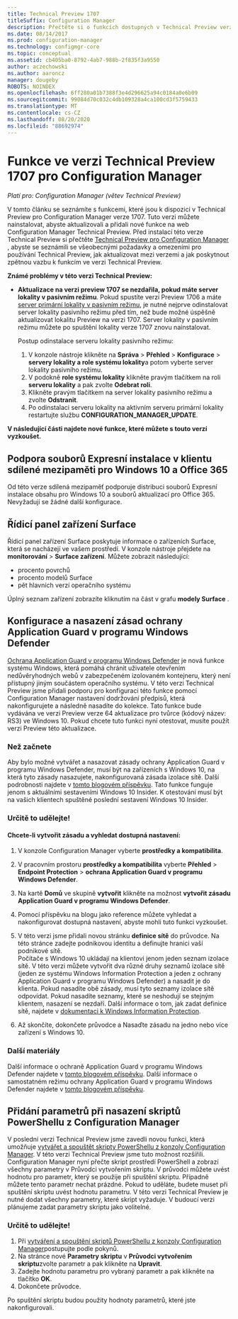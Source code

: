 ```yaml
---
title: Technical Preview 1707
titleSuffix: Configuration Manager
description: Přečtěte si o funkcích dostupných v Technical Preview verze 1707 pro Configuration Manager.
ms.date: 08/14/2017
ms.prod: configuration-manager
ms.technology: configmgr-core
ms.topic: conceptual
ms.assetid: cb405ba0-8792-4ab7-988b-2f835f3a9550
author: aczechowski
ms.author: aaroncz
manager: dougeby
ROBOTS: NOINDEX
ms.openlocfilehash: 6ff280a01b7388f3e4d296625a94c0184a0e6b09
ms.sourcegitcommit: 99084d70c032c4db109328a4ca100cd3f5759433
ms.translationtype: MT
ms.contentlocale: cs-CZ
ms.lasthandoff: 08/20/2020
ms.locfileid: "88692974"
---
```

# <a name="capabilities-in-technical-preview-1707-for-configuration-manager"></a>Funkce ve verzi Technical Preview 1707 pro Configuration Manager

*Platí pro: Configuration Manager (větev Technical Preview)*

V tomto článku se seznámíte s funkcemi, které jsou k dispozici v Technical Preview pro Configuration Manager verze 1707. Tuto verzi můžete nainstalovat, abyste aktualizovali a přidali nové funkce na web Configuration Manager Technical Preview. Před instalací této verze Technical Preview si přečtěte [Technical Preview pro Configuration Manager](../../core/get-started/technical-preview.md) , abyste se seznámili se všeobecnými požadavky a omezeními pro používání Technical Preview, jak aktualizovat mezi verzemi a jak poskytnout zpětnou vazbu k funkcím ve verzi Technical Preview.     


<!--  Known Issues Template   
**Known Issues in this Technical Preview:**
-   **Issue Name**. Details
    Workaround details.
-->

**Známé problémy v této verzi Technical Preview:**
- **Aktualizace na verzi preview 1707 se nezdařila, pokud máte server lokality v pasivním režimu**. Pokud spustíte verzi Preview 1706 a máte [server primární lokality v pasivním režimu](capabilities-in-technical-preview-1706.md#site-server-role-high-availability), je nutné nejprve odinstalovat server lokality pasivního režimu před tím, než bude možné úspěšně aktualizovat lokalitu Preview na verzi 1707. Server lokality v pasivním režimu můžete po spuštění lokality verze 1707 znovu nainstalovat.

  Postup odinstalace serveru lokality pasivního režimu:
  1. V konzole nástroje klikněte na **Správa**  >  **Přehled**  >  **Konfigurace**  >  **servery lokality a role systému lokality**a potom vyberte server lokality pasivního režimu.
  2. V podokně **role systému lokality** klikněte pravým tlačítkem na roli **serveru lokality** a pak zvolte **Odebrat roli**.
  3. Klikněte pravým tlačítkem na server lokality pasivního režimu a zvolte **Odstranit**.
  4. Po odinstalaci serveru lokality na aktivním serveru primární lokality restartujte službu **CONFIGURATION_MANAGER_UPDATE**.



**V následující části najdete nové funkce, které můžete s touto verzí vyzkoušet.**  

<!--  Rough Section Template
##  FEATURE

### Procedure 1
### Try it out!  
 Try to complete the following tasks and then send us **Feedback** from the **Home** tab of the Ribbon to let us know how it worked:
 -  Task 1
 -  Task 2              
-->

## <a name="client-peer-cache-support-for-express-installation-files-for-windows-10-and-office-365"></a>Podpora souborů Expresní instalace v klientu sdílené mezipaměti pro Windows 10 a Office 365
<!-- 1352486 -->
Od této verze sdílená mezipaměť podporuje distribuci souborů Expresní instalace obsahu pro Windows 10 a souborů aktualizací pro Office 365. Nevyžadují se žádné další konfigurace.

## <a name="surface-device-dashboard"></a>Řídicí panel zařízení Surface
<!--1355788-->
Řídicí panel zařízení Surface poskytuje informace o zařízeních Surface, která se nacházejí ve vašem prostředí. V konzole nástroje přejdete na **monitorování**  >  **Surface zařízení**. Můžete zobrazit následující:
- procento povrchů
- procento modelů Surface
- pět hlavních verzí operačního systému

Úplný seznam zařízení zobrazíte kliknutím na část v grafu **modely Surface** .  

## <a name="configure-and-deploy-windows-defender-application-guard-policies"></a>Konfigurace a nasazení zásad ochrany Application Guard v programu Windows Defender
<!-- 1351960 -->

[Ochrana Application Guard v programu Windows Defender](https://blogs.windows.com/msedgedev/2016/09/27/application-guard-microsoft-edge/#XLxEbcpkuKcFebrw.97) je nová funkce systému Windows, která pomáhá chránit uživatele otevřením nedůvěryhodných webů v zabezpečeném izolovaném kontejneru, který není přístupný jiným součástem operačního systému. V této verzi Technical Preview jsme přidali podporu pro konfiguraci této funkce pomocí Configuration Manager nastavení dodržování předpisů, která nakonfigurujete a následně nasadíte do kolekce. Tato funkce bude vydávána ve verzi Preview verze 64 aktualizace pro tvůrce (kódový název: RS3) ve Windows 10. Pokud chcete tuto funkci nyní otestovat, musíte použít verzi Preview této aktualizace.

### <a name="before-you-start"></a>Než začnete

Aby bylo možné vytvářet a nasazovat zásady ochrany Application Guard v programu Windows Defender, musí být na zařízeních s Windows 10, na která tyto zásady nasazujete, nakonfigurovaná zásada izolace sítě. Další podrobnosti najdete v [tomto blogovém příspěvku](https://blogs.windows.com/msedgedev/2016/09/27/application-guard-microsoft-edge/#BmJGKPfSjHHzsMmI.97). Tato funkce funguje jenom s aktuálními sestaveními Windows 10 Insider. K otestování musí být na vašich klientech spuštěné poslední sestavení Windows 10 Insider.

### <a name="try-it-out"></a>Určitě to udělejte!

#### <a name="to-create-a-policy-and-to-browse-the-available-settings"></a>Chcete-li vytvořit zásadu a vyhledat dostupná nastavení:

1. V konzole Configuration Manager vyberte **prostředky a kompatibilita**.
2. V pracovním prostoru **prostředky a kompatibilita** vyberte **Přehled**  >  **Endpoint Protection**  >  **ochrana Application Guard v programu Windows Defender**.
3. Na kartě **Domů** ve skupině **vytvořit** klikněte na možnost **vytvořit zásadu Application Guard v programu Windows Defender**.
4. Pomocí příspěvku na blogu jako reference můžete vyhledat a nakonfigurovat dostupná nastavení, abyste mohli tuto funkci vyzkoušet.
5. V této verzi jsme přidali novou stránku **definice sítě** do průvodce. Na této stránce zadejte podnikovou identitu a definujte hranici vaší podnikové sítě.<br>Počítače s Windows 10 ukládají na klientovi jenom jeden seznam izolace sítě. V této verzi můžete vytvořit dva různé druhy seznamů izolace sítě (jeden ze systému Windows Information Protection a jeden z ochrany Application Guard v programu Windows Defender) a nasadit je do klienta. Pokud nasadíte obě zásady, musí tyto seznamy izolace sítě odpovídat. Pokud nasadíte seznamy, které se neshodují se stejným klientem, nasazení se nezdaří.
Další informace o tom, jak zadat definice sítě, najdete v [dokumentaci k Windows Information Protection](/windows/security/information-protection/windows-information-protection/create-wip-policy-using-configmgr).

6. Až skončíte, dokončete průvodce a Nasaďte zásadu na jedno nebo více zařízení s Windows 10.

### <a name="further-reading"></a>Další materiály
Další informace o ochraně Application Guard v programu Windows Defender najdete v [tomto blogovém příspěvku](https://blogs.windows.com/msedgedev/2016/09/27/application-guard-microsoft-edge/#BmJGKPfSjHHzsMmI.97). Další informace o samostatném režimu ochrany Application Guard v programu Windows Defender najdete v [tomto blogovém příspěvku](https://techcommunity.microsoft.com/t5/Windows-Insider-Program/Windows-Defender-Application-Guard-Standalone-mode/td-p/66903).

## <a name="add-parameters-when-you-deploy-powershell-scripts-from-configuration-manager"></a>Přidání parametrů při nasazení skriptů PowerShellu z Configuration Manager

<!-- 1236459 --->

V poslední verzi Technical Preview jsme zavedli novou funkci, která umožňuje [vytvářet a spouštět skripty PowerShellu z konzoly Configuration Manager](capabilities-in-technical-preview-1706.md#create-and-run-powershell-scripts-from-the-configuration-manager-console).
V této verzi Technical Preview jsme tuto možnost rozšířili. Configuration Manager nyní přečte skript prostředí PowerShell a zobrazí všechny parametry v Průvodci vytvořením skriptu. V průvodci můžete uvést hodnotu pro parametr, který se použije při spuštění skriptu. Případně můžete tento parametr nechat prázdné. Pokud to uděláte, budete muset při spuštění skriptu uvést hodnotu parametru.
V této verzi Technical Preview je nutné dodat všechny parametry, které skript vyžaduje. V budoucí verzi plánujeme zadat parametry skriptu jako volitelné.

### <a name="try-it-out"></a>Určitě to udělejte!

1. Při [vytváření a spouštění skriptů PowerShellu z konzoly Configuration Manager](capabilities-in-technical-preview-1706.md#create-and-run-powershell-scripts-from-the-configuration-manager-console)postupujte podle pokynů.
2. Na stránce nové **Parametry skriptu** v **Průvodci vytvořením skriptu**zvolte parametr a pak klikněte na **Upravit**.
3. Zadejte hodnotu parametru pro vybraný parametr a pak klikněte na tlačítko **OK**.
4. Dokončete průvodce.

Po spuštění skriptu budou použity hodnoty parametrů, které jste nakonfigurovali.